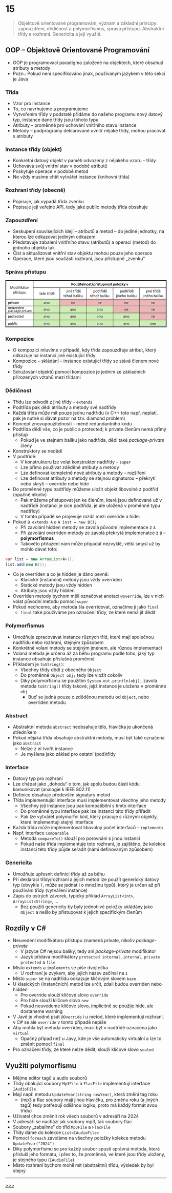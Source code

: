 # 15

> Objektově orientované programování, význam a základní principy: zapouzdření, dědičnost a polymorfismus, správa přístupu. Abstraktní třídy a rozhraní. Genericita a její využití.

## OOP – Objektově Orientované Programování

* OOP je programovací paradigma založené na objektech, které obsahují atributy a metody
* Pozn.: Pokud není specifikováno jinak, používaným jazykem v této sekci je Java

### Třída

* Vzor pro instance
* To, co navrhujeme a programujeme
* Vytvořením třídy v podstatě přidáme do našeho programu nový datový typ, instance dané třídy jsou tohoto typu
* Atributy – proměnné pro uchování vnitřního stavu instance
* Metody – podprogramy deklarované uvnitř nějaké třídy, mohou pracovat s atributy

### Instance třídy (objekt)

* Konkrétní datový objekt v paměti odvozený z nějakého vzoru – třídy
* Uchovává svůj vnitřní stav v podobě atributů
* Poskytuje operace v podobě metod
* Ne vždy musíme chtít vytvářet instance (knihovní třída)

### Rozhraní třídy (obecně)

* Popisuje, jak vypadá třída zvenku
* Popisuje její veřejné API, tedy jaké public metody třída obsahuje

### Zapouzdření

* Seskupení souvisejících idejí – atributů a metod – do jediné jednotky, na kterou lze odkazovat jediným odkazem
* Představuje zabalení vnitřního stavu (atributů) a operací (metod) do jednoho objektu tak
* Číst a aktualizovat vnitřní stav objektu mohou pouze jeho operace
* Operace, které jsou součástí rozhraní, jsou přístupné „zvenku“

### Správa přístupu

![Správa přístupu](./MG/15_01.png)

### Kompozice

* O kompozici mluvíme v případě, kdy třída zapouzdřuje atribut, který odkazuje na instanci jiné existující třídy
* Kompozice – skládání – instance existující třídy se stává členem nové třídy
* Sdružování objektů pomocí kompozice je jedním ze základních přirozených vztahů mezi třídami

### Dědičnost

* Třídu lze odvodit z jiné třídy – `extends`
* Podtřída pak dědí atributy a metody své nadtřídy
* Každá třída může mít pouze jednu nadtřídu (v C++ toto např. neplatí, pak je nutné si dávat pozor na tzv. diamond problem)
* Koncept znovupoužitelnosti – méně redundantního kódu
* Podtřída dědí vše, co je public a protected; k private členům nemá přímý přístup
  * Pokud je ve stejném balíku jako nadtřída, dědí také _package-private_ členy
* Konstruktory se nedědí
* V podtřídě:
  * V konstruktoru lze volat konstruktor nadtřídy – `super`
  * Lze přímo používat zděděné atributy a metody
  * Lze definovat kompletně nové atributy a metody – rozšíření
  * Lze definovat atributy a metody se stejnou signaturou – překrytí nebo skrytí – override nebo hide
* Do proměnné typu nadtřídy můžeme uložit objekt libovolné z podtříd (opačně nikoliv)
  * Pak můžeme přistupovat jen ke členům, které jsou definované už v nadtřídě (instancí je sice podtřída, je ale uložená v proměnné typu nadtřídy)
  * V tomto případě se projevuje rozdíl mezi override a hide:
* Pokud `B extends A` a `A inst = new B();`
  * Při zavolání hidden metody se zavolá původní implementace z `A`
  * Při zavolání overriden metody ze zavolá překrytá implemenatce z `B` – __polymorfismus__
  * Takovéto přiřazení nám může připadat nezvyklé, větší smysl už by mohlo dávat toto:
  
```java
var list = new ArrayList<A>();
list.add(new B());
```

* Co je overriden a co je hidden je dáno pevně:
  * Klasické (instanční) metody jsou vždy overriden
  * Statické metody jsou vždy hidden
  * Atributy jsou vždy hidden
* Overriden metody bychom měli označovat anotací `@override`, lze v nich volat původní metodu pomocí `super`
* Pokud nechceme, aby metoda šla overridovat, označíme ji jako `final`
  * `final` také používáme pro označení třídy, ze které nemá jít dědit

### Polymorfismus

* Umožňuje zpracovávat instance různých tříd, které mají společnou nadtřídu nebo rozhraní, stejným způsobem
* Konkrétně volaní metody se stejným jménem, ale různou implementací
* Volaná metoda je určena až za běhu programu podle toho, jaký typ instance obsahuje příslušná proměnná
* Příkladem je `toString()`:
  * Všechny třídy dědí z obecného `Object`
  * Do proměnné `Object obj;` tedy lze vložit cokoliv
  * Díky polymorfismu se použitím `System.out.println(obj);` zavolá metoda `toString()` třídy takové, jejíž instance je uložena v proměnné `obj`
    * Buď se jedná pouze o zděděnou metodu od `Object`, nebo overriden metodu

### Abstract

* Abstraktní metoda `abstract` neobsahuje tělo, hlavička je ukončená středníkem
* Pokud nějaká třída obsahuje abstraktní metody, musí být také označena jako `abstract`
  * Nelze z ní tvořit instance
  * Je myšlena jako základ pro ostatní (pod)třídy

### Interface

* Datový typ pro rozhraní
* Lze chápat jako „dohodu“ o tom, jak spolu budou části kódu komunikovat (analogie k IEEE 802.11)
* Definice obsahuje především signatury metod
* Třída implementující interface musí implementovat všechny jeho metody
  * Všechny její instance jsou pak kompatibilní s tímto interface
  * Do proměnné typu interface pak lze instanci této třídy přiřadit
  * Pak lze vytvářet polymorfní kód, který pracuje s různými objekty, které implementují stejný interface
* Každá třída může implementovat libovolný počet interfaců – `implements`
* Např. interface `Comparable`
  * Metoda `compareTo()` slouží pro porovnání s jinou instancí
  * Pokud naše třída implementuje toto rozhraní, je zajištěno, že kolekce instancí této třídy půjde seřadit (námi definovaným způsobem)

### Genericita

* Umožňuje upřesnit definici třídy až za běhu
* Při deklaraci třídy/rozhraní a jejich metod lze použít generický datový typ (obvykle `T`, může se jednat i o množinu typů), který je určen až při používání třídy (vytváření instance)
* Zápis do ostrých závorek, typický příklad `ArrayList<int>`, `ArrayList<String>`, ...
  * Bez použití genericity by byly jednotlivé položky ukládány jako `Object` a nešlo by přistupovat k jejich specifickým členům

## Rozdíly v C\#

* Neuvedení modifikátoru přístupu znamená private, nikoliv _package-private_
  * V jazyce C# nejsou balíky, tedy ani _package-private_ modifikátor
  * Jazyk přidává modifikátory `protected internal`, `internal`, `private protected` a `file`
* Místo `extends` a `implements` se píše dvojtečka
  * U rozhraní je zvykem, aby jejich název začínal na `I`
* Místo `super` se na nadtřídu odkazuje klíčovým slovem `base`
* U klasických (instančních) metod lze určit, zdali budou overriden nebo hidden
  * Pro override slouží klíčové slovo `override`
  * Pro hide slouží klíčové slovo `new`
  * Pokud neuvedeme klíčové slovo, implicitně se použije hide, ale dostaneme warning
* V Javě je vhodné psát `@Override` i u metod, které implementují rozhraní, v C# se ale `override` v tomto případě nepíše
* Aby mohla být metoda overriden, musí být v nadtřídě označena jako `virtual`
  * Opačný případ než u Javy, kde je vše automaticky virtuální a lze to změnit pomocí `final`
* Pro označení třídy, ze které nelze dědit, slouží klíčové slovo `sealed`

## Využití polymorfismu

* Mějme editor tagů u audio souborů
* Třídy obalující soubory `Mp3File` a `FlacFile` implementují interface `IAudioFile`
* Mají např. metodu `UpdateYear(string newYear)`, která změní tag roku
  * (mp3 a flac soubory mají jinou hlavičku, pro změnu roku (a jiných tagů) tedy potřebují odlišnou logiku, proto má každý formát svou třídu)
* Uživatel chce změnit rok všech souborů v adresáři na 2024
* V adresáři se nachází jak soubory mp3, tak soubory flac
* Soubory „zabalíme“ do tříd `Mp3File` a `FlacFile`
* Třídy dáme do kolekce `List<IAudioFile>`
* Pomocí `foreach` zavoláme na všechny položky kolekce metodu `UpdateYear("2024")`
* Díky polymorfismu se pro každý soubor spustí správná metoda, která přísluší jeho formátu, i přes to, že proměnná, ve které jsou třídy uloženy, je stejného typu (`IAudioFile`)
* Místo rozhraní bychom mohli mít (abstraktní) třídu, výsledek by byl stejný

---
[>>>](./16.MD)
